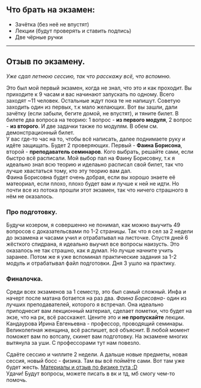 ## Что брать на экзамен:
- Зачётка (без неё не впустят)
- Лекции (будут проверять и ставить подпись)
- Две чёрные ручки
---
## Отзыв по экзамену.
*Уже сдал летнюю сессию, так что расскажу всё, что вспомню.*<br>

Это был мой первый экзамен, когда не знал, что это и как проходит. Вы приходите к 9 часам и вас начинают запускать по одному. Всего заходят ~11 человек. Остальные ждут пока те не напишут. Советую заходить один из первых, т.к мало желающих. Вот вы зашли, дали зачётку (если забыли, бегите домой, не впустят), и тяните билет. В билете два вопроса на теорию: 1 вопрос - **из первого модуля**, 2 вопрос - **из второго**. И две задачки также по модулям. В обем см. демонстрационный билет.<br>
У вас где-то час на то, чтобы всё написать, далее поднимаете руку и идёте защищать. Будет 2 проверяющих. Первый - **Фаина Борисона**, второй - **преподаватель семинаров**. Кого выбрать, решайте сами, если быстро всё расписали. Мой выбор пал на Фаину Борисовну, т.к я идеально знал всю теорию и иделаьно расписал свой билет, так что лучше хвастаться тому, кто эту теорию вам дал. <br>
Фаина Борисовна будет очень добрая, если вы хорошо знаете её матеориал, если плохо, плохо будет вам и лучше к ней не идти. Но почти все из потока прошли этот экзамен, так что ничего страшного в нём не оказалось.<br>
### Про подготовку.
Будучи козером, я совершенно не понимал, как можно выучить 49 вопросов с доказательсвами по  1-2 страницы. Так что я сел за 2 недели до экзамена и часами учил и отрабатывал на листочке. Спустя дней 6 жёсткого спидрана, я идеально выучил все вопросы наизусть. Это оказалось не так страшно, как я думал. Но лучше начните учить заранее. Потом же я уже вспоминал практические задания за 1-2 модуль и отрабатывал файл подготовки. Дня 3 ушло на практику. 
### Финалочка.
Среди всех экзаменов за 1 семестр, это был самый сложный. Инфа и начерт после матана ботается на раз два. *Фаина Борисовна*- один из лучших преподавателей, которого я встречал. Она идеально приподнесит вам лекционный материал, сделает пометки, что будет на экзе, что на рк, всё расскажет. Цените это и **не пропускайте** лекции. <br>
Кандаурова Ирина Евгеньевна - профессор, проводящий семинары. Великолепная женщина, всё распишет, всё объяснит. В любой момент поможет вам по вотсапу, скинет вам подготовку. На экзамене многих вытянула за уши. С профессорами тут нам повезло.<br>

Сдаёте сессию и чиллите 2 недели. А дальше новые предметы, новая сессия, новый босс - физика. Там вы всё поймёте сами. Вот там уже будет жесть. [Материалы и отзыв по физике тута :D](https://github.com/DimaPermyakov/IU5/tree/main/Term-2/%D0%A4%D0%B8%D0%B7%D0%B8%D0%BA%D0%B0)<br>
Удачи! Будут вопросы, можете писать в вк и тд, мб смогу чем-то помочь.
